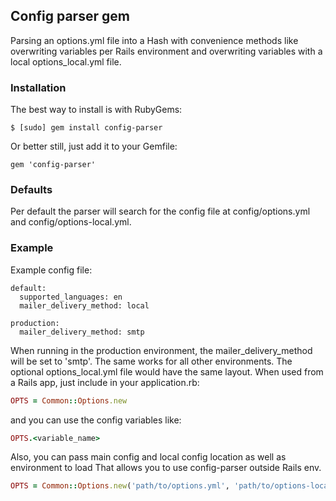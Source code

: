 ## Config parser gem

Parsing an options.yml file into a Hash with convenience methods like
overwriting variables per Rails environment and overwriting variables with a local
options_local.yml file.

### Installation

The best way to install is with RubyGems:

    $ [sudo] gem install config-parser

Or better still, just add it to your Gemfile:

    gem 'config-parser'

### Defaults

Per default the parser will search for the config file at config/options.yml and config/options-local.yml.


### Example

Example config file:

    default:
      supported_languages: en
      mailer_delivery_method: local

    production:
      mailer_delivery_method: smtp

When running in the production environment, the mailer_delivery_method will be set to
'smtp'. The same works for all other environments. The optional options_local.yml file
would have the same layout.
When used from a Rails app, just include in your application.rb:

```ruby
OPTS = Common::Options.new
```

and you can use the config variables like:

```ruby
OPTS.<variable_name>
```

Also, you can pass main config and local config location as well as environment to load
That allows you to use config-parser outside Rails env.

```ruby
OPTS = Common::Options.new('path/to/options.yml', 'path/to/options-local.yml', :development)
```
